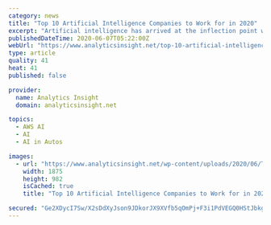 ```yaml
---
category: news
title: "Top 10 Artificial Intelligence Companies to Work for in 2020"
excerpt: "Artificial intelligence has arrived at the inflection point where it’s to a lesser degree ... Alexa, the organization’s AI language assistant, integrated into its echo speaker series, is notable around the world. However, Amazon Web Services (AWS), a set of machine learning programs and pre-trained AI services for organizations, hasn ..."
publishedDateTime: 2020-06-07T05:22:00Z
webUrl: "https://www.analyticsinsight.net/top-10-artificial-intelligence-companies-to-work-for-in-2020/"
type: article
quality: 41
heat: 41
published: false

provider:
  name: Analytics Insight
  domain: analyticsinsight.net

topics:
  - AWS AI
  - AI
  - AI in Autos

images:
  - url: "https://www.analyticsinsight.net/wp-content/uploads/2020/06/Top-10-Artificial-Intelligence-Companies-to-Work-for-in-2020.png"
    width: 1875
    height: 982
    isCached: true
    title: "Top 10 Artificial Intelligence Companies to Work for in 2020"

secured: "Ge2XDycI7Sw/X2sDdXyJson9JDkorJX9XVfb5qOmPj+F3i1PdVEGQ0HStJbkgQ7SwzBg9bNXA6dULAX6qJtup9d585IQVuGHCdcyakfpKtx1FAyp6BPr0f1jJkQSLRzqNPk0LPbp29IX7PGATbLR9dSwIuANy44HIoFo3cMl7f7oKIBr8TzwHIm/sJL3vBEsX7bJJ7W7Sff1Q83TA6sbbFb6Ex/jSS7bqlSFo47u4a/Cr3N3obPJfvNff3jKBz0Wh4C4TxDWxZwOoc0iQPOo+GSqBT8GTSvnVdoETpeScdJxqaGxd72um4RSSypq4U5U4RHwGg/CqIQHFNA8JHSh6Q2brELOlx4FrmoGVKOPyLoeMd81FFfp/ihuLHj6pqeO6khxXvazsv7qnRkToT8bAce2impvs8cZrmizyXbjYR80hlR1yZ20ByNSm5HnLCpdL2FfZNmmfSyvHul6XweGg1wRGpZsNuGiQxxndPtn3tA=;Eabm3Cbsu0H5aHJ/ohzJ0g=="
---
```


